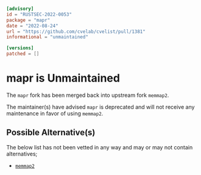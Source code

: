 ```toml
[advisory]
id = "RUSTSEC-2022-0053"
package = "mapr"
date = "2022-08-24"
url = "https://github.com/cvelab/cvelist/pull/1381"
informational = "unmaintained"

[versions]
patched = []
```

# mapr is Unmaintained

The `mapr` fork has been merged back into upstream fork `memmap2`.

The maintainer(s) have advised `mapr` is deprecated and will not
receive any maintenance in favor of using `memmap2`.

## Possible Alternative(s)

 The below list has not been vetted in any way and may or may not contain alternatives;

- [`memmap2`](https://github.com/RazrFalcon/memmap2-rs)
